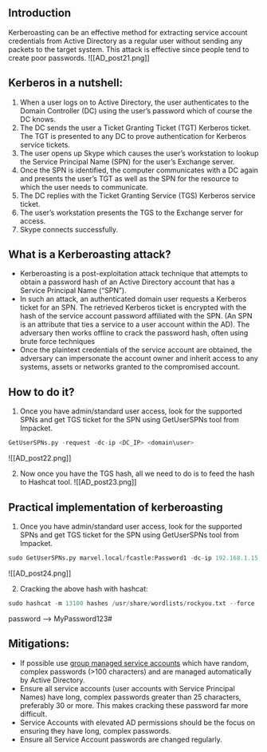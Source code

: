 ## Introduction
Kerberoasting can be an effective method for extracting service account credentials from Active Directory as a regular user without sending any packets to the target system.
This attack is effective since people tend to create poor passwords.
![[AD_post21.png]]

## Kerberos in a nutshell:
1. When a user logs on to Active Directory, the user authenticates to the Domain Controller (DC) using the user’s password which of course the DC knows.
2. The DC sends the user a Ticket Granting Ticket (TGT) Kerberos ticket. The TGT is presented to any DC to prove authentication for Kerberos service tickets.
3. The user opens up Skype which causes the user’s workstation to lookup the Service Principal Name (SPN) for the user’s Exchange server.
4. Once the SPN is identified, the computer communicates with a DC again and presents the user’s TGT as well as the SPN for the resource to which the user needs to communicate.
5. The DC replies with the Ticket Granting Service (TGS) Kerberos service ticket.
6. The user’s workstation presents the TGS to the Exchange server for access.
7. Skype connects successfully.

## What is a Kerberoasting attack?
- Kerberoasting is a post-exploitation attack technique that attempts to obtain a password hash of an Active Directory account that has a Service Principal Name (“SPN”).
- In such an attack, an authenticated domain user requests a Kerberos ticket for an SPN. The retrieved Kerberos ticket is encrypted with the hash of the service account password affiliated with the SPN. (An SPN is an attribute that ties a service to a user account within the AD). The adversary then works offline to crack the password hash, often using brute force techniques
- Once the plaintext credentials of the service account are obtained, the adversary can impersonate the account owner and inherit access to any systems, assets or networks granted to the compromised account.

## How to do it?

1. Once you have admin/standard user access, look for the supported SPNs and get TGS ticket for the SPN using GetUserSPNs tool from Impacket.

```python
GetUserSPNs.py -request -dc-ip <DC_IP> <domain\user>
```

![[AD_post22.png]]

2. Now once you have the TGS hash, all we need to do is to feed the hash to Hashcat tool.
![[AD_post23.png]]

## Practical implementation of kerberoasting
1. Once you have admin/standard user access, look for the supported SPNs and get TGS ticket for the SPN using GetUserSPNs tool from Impacket.
```python
sudo GetUserSPNs.py marvel.local/fcastle:Password1 -dc-ip 192.168.1.15 -request
```

![[AD_post24.png]]

2. Cracking the above hash with hashcat:
```python
sudo hashcat -m 13100 hashes /usr/share/wordlists/rockyou.txt --force
```

password --> MyPassword123#

## Mitigations:
- If possible use [group managed service accounts](https://technet.microsoft.com/en-us/library/hh831782%28v=ws.11%29.aspx?f=255&MSPPError=-2147217396) which have random, complex passwords (>100 characters) and are managed automatically by Active Directory.
- Ensure all service accounts (user accounts with Service Principal Names) have long, complex passwords greater than 25 characters, preferably 30 or more. This makes cracking these password far more difficult.
- Service Accounts with elevated AD permissions should be the focus on ensuring they have long, complex passwords.
- Ensure all Service Account passwords are changed regularly.